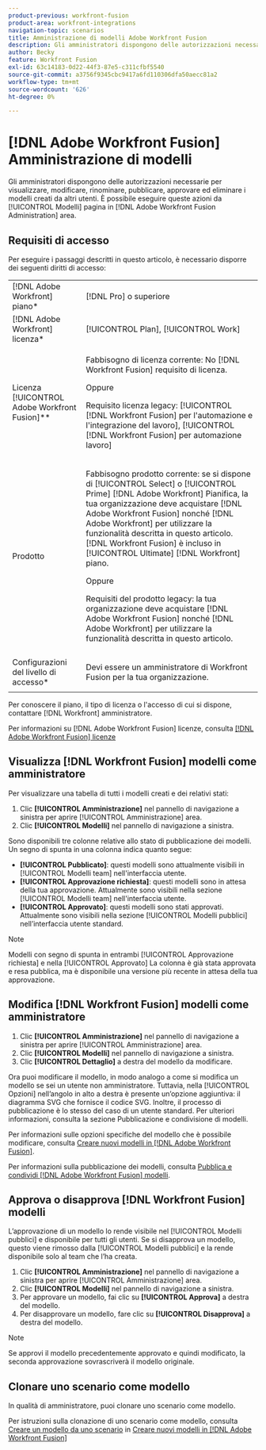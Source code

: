 ```yaml
---
product-previous: workfront-fusion
product-area: workfront-integrations
navigation-topic: scenarios
title: Amministrazione di modelli Adobe Workfront Fusion
description: Gli amministratori dispongono delle autorizzazioni necessarie per visualizzare, modificare, rinominare, pubblicare, approvare ed eliminare i modelli creati da altri utenti. È possibile eseguire queste azioni da [!UICONTROL Modelli] pagina in [!DNL Adobe Workfront Fusion Administration] area.
author: Becky
feature: Workfront Fusion
exl-id: 63c14183-0d22-44f3-87e5-c311cfbf5540
source-git-commit: a3756f9345cbc9417a6fd110306dfa50aecc81a2
workflow-type: tm+mt
source-wordcount: '626'
ht-degree: 0%

---
```


# [!DNL Adobe Workfront Fusion] Amministrazione di modelli

Gli amministratori dispongono delle autorizzazioni necessarie per visualizzare, modificare, rinominare, pubblicare, approvare ed eliminare i modelli creati da altri utenti. È possibile eseguire queste azioni da [!UICONTROL Modelli] pagina in [!DNL Adobe Workfront Fusion Administration] area.

## Requisiti di accesso

Per eseguire i passaggi descritti in questo articolo, è necessario disporre dei seguenti diritti di accesso:

<table style="table-layout:auto"> 
 <col> 
 <col> 
 <tbody> 
  <tr> 
    <td role="rowheader">[!DNL Adobe Workfront] piano*</td> 
   <td> <p>[!DNL Pro] o superiore</p> </td> 
  </tr>
   <tr data-mc-conditions="QuicksilverOrClassic.Draft mode"> 
    <td role="rowheader">[!DNL Adobe Workfront] licenza*</td> 
    <td> <p>[!UICONTROL Plan], [!UICONTROL Work]</p> </td> 
   </tr>
  <tr> 
   <td role="rowheader">Licenza [!UICONTROL Adobe Workfront Fusion]**</td> 
  <td>
   <p>Fabbisogno di licenza corrente: No [!DNL Workfront Fusion] requisito di licenza.</p>
   <p>Oppure</p>
   <p>Requisito licenza legacy: [!UICONTROL [!DNL Workfront Fusion] per l'automazione e l'integrazione del lavoro], [!UICONTROL [!DNL Workfront Fusion] per automazione lavoro]</p>
   </td>  
  </tr> 
  <tr> 
   <td role="rowheader">Prodotto</td> 
   <td>
   <p>Fabbisogno prodotto corrente: se si dispone di [!UICONTROL Select] o [!UICONTROL Prime] [!DNL Adobe Workfront] Pianifica, la tua organizzazione deve acquistare [!DNL Adobe Workfront Fusion] nonché [!DNL Adobe Workfront] per utilizzare la funzionalità descritta in questo articolo. [!DNL Workfront Fusion] è incluso in [!UICONTROL Ultimate] [!DNL Workfront] piano.</p>
   <p>Oppure</p>
   <p>Requisiti del prodotto legacy: la tua organizzazione deve acquistare [!DNL Adobe Workfront Fusion] nonché [!DNL Adobe Workfront] per utilizzare la funzionalità descritta in questo articolo.</p>
   </td> 
  </tr> 
  <tr data-mc-conditions=""> 
   <td role="rowheader">Configurazioni del livello di accesso*</td> 
   <td> <p>Devi essere un amministratore di Workfront Fusion per la tua organizzazione.</p> </td> 
  </tr> 
 </tbody> 
</table>

Per conoscere il piano, il tipo di licenza o l&#39;accesso di cui si dispone, contattare [!DNL Workfront] amministratore.

Per informazioni su [!DNL Adobe Workfront Fusion] licenze, consulta [[!DNL Adobe Workfront Fusion] licenze](../../../workfront-fusion/get-started/license-automation-vs-integration.md)

## Visualizza [!DNL Workfront Fusion] modelli come amministratore

Per visualizzare una tabella di tutti i modelli creati e dei relativi stati:

1. Clic **[!UICONTROL Amministrazione]** nel pannello di navigazione a sinistra per aprire [!UICONTROL Amministrazione] area.
1. Clic **[!UICONTROL Modelli]** nel pannello di navigazione a sinistra.

Sono disponibili tre colonne relative allo stato di pubblicazione dei modelli. Un segno di spunta in una colonna indica quanto segue:

* **[!UICONTROL Pubblicato]**: questi modelli sono attualmente visibili in [!UICONTROL Modelli team] nell&#39;interfaccia utente.
* **[!UICONTROL Approvazione richiesta]**: questi modelli sono in attesa della tua approvazione. Attualmente sono visibili nella sezione [!UICONTROL Modelli team] nell&#39;interfaccia utente.
* **[!UICONTROL Approvato]**: questi modelli sono stati approvati. Attualmente sono visibili nella sezione [!UICONTROL Modelli pubblici] nell’interfaccia utente standard.

>[!NOTE]
>
>Modelli con segno di spunta in entrambi [!UICONTROL Approvazione richiesta] e nella [!UICONTROL Approvato] La colonna è già stata approvata e resa pubblica, ma è disponibile una versione più recente in attesa della tua approvazione.

## Modifica [!DNL Workfront Fusion] modelli come amministratore

1. Clic **[!UICONTROL Amministrazione]** nel pannello di navigazione a sinistra per aprire [!UICONTROL Amministrazione] area.
1. Clic **[!UICONTROL Modelli]** nel pannello di navigazione a sinistra.
1. Clic **[!UICONTROL Dettaglio]** a destra del modello da modificare.

Ora puoi modificare il modello, in modo analogo a come si modifica un modello se sei un utente non amministratore. Tuttavia, nella [!UICONTROL Opzioni] nell’angolo in alto a destra è presente un’opzione aggiuntiva: il diagramma SVG che fornisce il codice SVG. Inoltre, il processo di pubblicazione è lo stesso del caso di un utente standard. Per ulteriori informazioni, consulta la sezione Pubblicazione e condivisione di modelli.

Per informazioni sulle opzioni specifiche del modello che è possibile modificare, consulta [Creare nuovi modelli in [!DNL Adobe Workfront Fusion]](../../../workfront-fusion/scenarios/templates/create-new-fusion-templates.md).

Per informazioni sulla pubblicazione dei modelli, consulta [Pubblica e condividi [!DNL Adobe Workfront Fusion] modelli](../../../workfront-fusion/scenarios/templates/publish-and-share-fusion-templates.md).

## Approva o disapprova [!DNL Workfront Fusion] modelli

L’approvazione di un modello lo rende visibile nel [!UICONTROL Modelli pubblici] e disponibile per tutti gli utenti. Se si disapprova un modello, questo viene rimosso dalla [!UICONTROL Modelli pubblici] e la rende disponibile solo al team che l’ha creata.

1. Clic **[!UICONTROL Amministrazione]** nel pannello di navigazione a sinistra per aprire [!UICONTROL Amministrazione] area.
1. Clic **[!UICONTROL Modelli]** nel pannello di navigazione a sinistra.
1. Per approvare un modello, fai clic su **[!UICONTROL Approva]** a destra del modello.
1. Per disapprovare un modello, fare clic su **[!UICONTROL Disapprova]** a destra del modello.

>[!NOTE]
>
>Se approvi il modello precedentemente approvato e quindi modificato, la seconda approvazione sovrascriverà il modello originale.

## Clonare uno scenario come modello

In qualità di amministratore, puoi clonare uno scenario come modello.

Per istruzioni sulla clonazione di uno scenario come modello, consulta [Creare un modello da uno scenario](../../../workfront-fusion/scenarios/templates/create-new-fusion-templates.md#create-a-template-from-a-scenario) in [Creare nuovi modelli in [!DNL Adobe Workfront Fusion]](../../../workfront-fusion/scenarios/templates/create-new-fusion-templates.md)

